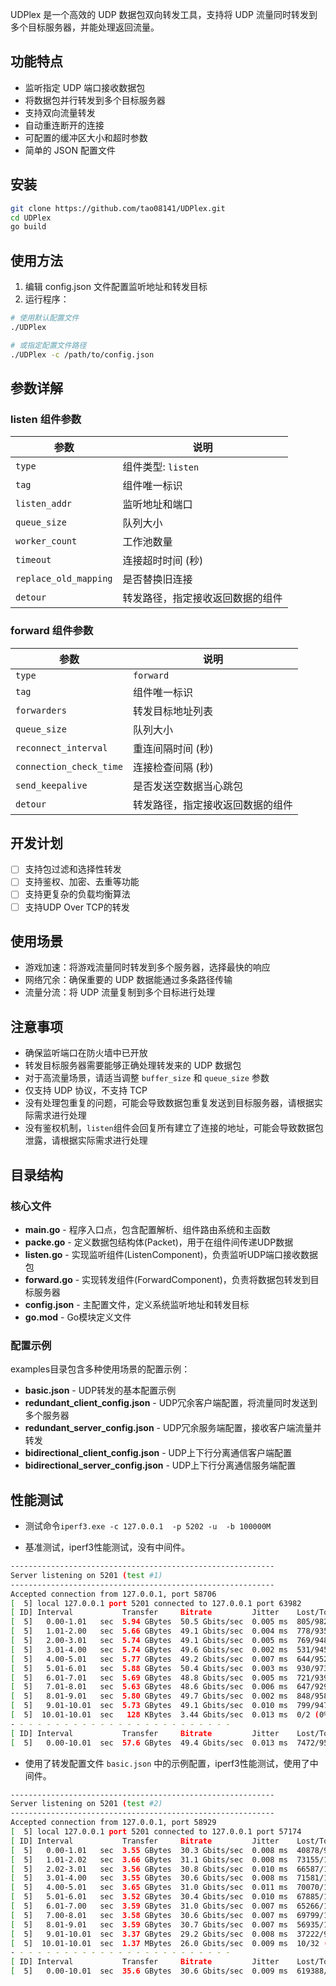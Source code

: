 UDPlex 是一个高效的 UDP 数据包双向转发工具，支持将 UDP 流量同时转发到多个目标服务器，并能处理返回流量。

## 功能特点

- 监听指定 UDP 端口接收数据包
- 将数据包并行转发到多个目标服务器
- 支持双向流量转发
- 自动重连断开的连接
- 可配置的缓冲区大小和超时参数
- 简单的 JSON 配置文件

## 安装

```bash
git clone https://github.com/tao08141/UDPlex.git
cd UDPlex
go build
```

## 使用方法

1. 编辑 config.json 文件配置监听地址和转发目标
2. 运行程序：

```bash
# 使用默认配置文件
./UDPlex

# 或指定配置文件路径
./UDPlex -c /path/to/config.json
```


## 参数详解

### listen 组件参数

| 参数 | 说明 |
|------|------|
| `type` | 组件类型: `listen` |
| `tag` | 组件唯一标识 |
| `listen_addr` | 监听地址和端口 |
| `queue_size` | 队列大小 |
| `worker_count` | 工作池数量 |
| `timeout` | 连接超时时间 (秒) |
| `replace_old_mapping` | 是否替换旧连接  |
| `detour` | 转发路径，指定接收返回数据的组件 |

### forward 组件参数

| 参数 | 说明 |
|------|------|
| `type` | `forward` |
| `tag` | 组件唯一标识 |
| `forwarders` | 转发目标地址列表 |
| `queue_size` | 队列大小 |
| `reconnect_interval` | 重连间隔时间 (秒)  |
| `connection_check_time` | 连接检查间隔 (秒)  |
| `send_keepalive` | 是否发送空数据当心跳包 |
| `detour` | 转发路径，指定接收返回数据的组件 |



## 开发计划
- [ ] 支持包过滤和选择性转发
- [ ] 支持鉴权、加密、去重等功能
- [ ] 支持更复杂的负载均衡算法
- [ ] 支持UDP Over TCP的转发

## 使用场景
- 游戏加速：将游戏流量同时转发到多个服务器，选择最快的响应
- 网络冗余：确保重要的 UDP 数据能通过多条路径传输
- 流量分流：将 UDP 流量复制到多个目标进行处理

## 注意事项

- 确保监听端口在防火墙中已开放
- 转发目标服务器需要能够正确处理转发来的 UDP 数据包
- 对于高流量场景，请适当调整 `buffer_size` 和 `queue_size` 参数
- 仅支持 UDP 协议，不支持 TCP
- 没有处理包重复的问题，可能会导致数据包重复发送到目标服务器，请根据实际需求进行处理
- 没有鉴权机制，`listen`组件会回复所有建立了连接的地址，可能会导致数据包泄露，请根据实际需求进行处理


## 目录结构

### 核心文件

- **main.go** - 程序入口点，包含配置解析、组件路由系统和主函数
- **packe.go** - 定义数据包结构体(Packet)，用于在组件间传递UDP数据
- **listen.go** - 实现监听组件(ListenComponent)，负责监听UDP端口接收数据包
- **forward.go** - 实现转发组件(ForwardComponent)，负责将数据包转发到目标服务器
- **config.json** - 主配置文件，定义系统监听地址和转发目标
- **go.mod** - Go模块定义文件

### 配置示例

examples目录包含多种使用场景的配置示例：

- **basic.json** - UDP转发的基本配置示例
- **redundant_client_config.json** - UDP冗余客户端配置，将流量同时发送到多个服务器
- **redundant_server_config.json** - UDP冗余服务端配置，接收客户端流量并转发
- **bidirectional_client_config.json** - UDP上下行分离通信客户端配置
- **bidirectional_server_config.json** - UDP上下行分离通信服务端配置



## 性能测试

+ 测试命令`iperf3.exe -c 127.0.0.1  -p 5202 -u  -b 100000M`

+ 基准测试，iperf3性能测试，没有中间件。
```bash
-----------------------------------------------------------
Server listening on 5201 (test #1)
-----------------------------------------------------------
Accepted connection from 127.0.0.1, port 58706
[  5] local 127.0.0.1 port 5201 connected to 127.0.0.1 port 63982
[ ID] Interval           Transfer     Bitrate         Jitter    Lost/Total Datagrams
[  5]   0.00-1.01   sec  5.94 GBytes  50.5 Gbits/sec  0.005 ms  805/98222 (0.82%)
[  5]   1.01-2.00   sec  5.66 GBytes  49.1 Gbits/sec  0.004 ms  778/93535 (0.83%)
[  5]   2.00-3.01   sec  5.74 GBytes  49.1 Gbits/sec  0.005 ms  769/94898 (0.81%)
[  5]   3.01-4.00   sec  5.74 GBytes  49.6 Gbits/sec  0.002 ms  531/94593 (0.56%)
[  5]   4.00-5.01   sec  5.77 GBytes  49.2 Gbits/sec  0.007 ms  644/95227 (0.68%)
[  5]   5.01-6.01   sec  5.88 GBytes  50.4 Gbits/sec  0.003 ms  930/97358 (0.96%)
[  5]   6.01-7.01   sec  5.69 GBytes  48.8 Gbits/sec  0.005 ms  721/93989 (0.77%)
[  5]   7.01-8.01   sec  5.63 GBytes  48.6 Gbits/sec  0.006 ms  647/92910 (0.7%)
[  5]   8.01-9.01   sec  5.80 GBytes  49.7 Gbits/sec  0.002 ms  848/95871 (0.88%)
[  5]   9.01-10.01  sec  5.73 GBytes  49.1 Gbits/sec  0.010 ms  799/94792 (0.84%)
[  5]  10.01-10.01  sec   128 KBytes  3.44 Gbits/sec  0.013 ms  0/2 (0%)
- - - - - - - - - - - - - - - - - - - - - - - - -
[ ID] Interval           Transfer     Bitrate         Jitter    Lost/Total Datagrams
[  5]   0.00-10.01  sec  57.6 GBytes  49.4 Gbits/sec  0.013 ms  7472/951397 (0.79%)  receiver
```

+ 使用了转发配置文件 `basic.json` 中的示例配置，iperf3性能测试，使用了中间件。
```bash
-----------------------------------------------------------
Server listening on 5201 (test #2)
-----------------------------------------------------------
Accepted connection from 127.0.0.1, port 58929
[  5] local 127.0.0.1 port 5201 connected to 127.0.0.1 port 57174
[ ID] Interval           Transfer     Bitrate         Jitter    Lost/Total Datagrams
[  5]   0.00-1.01   sec  3.55 GBytes  30.3 Gbits/sec  0.008 ms  40878/99061 (41%)
[  5]   1.01-2.02   sec  3.66 GBytes  31.1 Gbits/sec  0.008 ms  73155/133095 (55%)
[  5]   2.02-3.01   sec  3.56 GBytes  30.8 Gbits/sec  0.010 ms  66587/124925 (53%)
[  5]   3.01-4.00   sec  3.55 GBytes  30.6 Gbits/sec  0.008 ms  71581/129761 (55%)
[  5]   4.00-5.01   sec  3.65 GBytes  31.0 Gbits/sec  0.011 ms  70070/129940 (54%)
[  5]   5.01-6.01   sec  3.52 GBytes  30.4 Gbits/sec  0.010 ms  67885/125564 (54%)
[  5]   6.01-7.00   sec  3.59 GBytes  31.0 Gbits/sec  0.007 ms  65266/124137 (53%)
[  5]   7.00-8.01   sec  3.58 GBytes  30.6 Gbits/sec  0.007 ms  69799/128461 (54%)
[  5]   8.01-9.01   sec  3.59 GBytes  30.7 Gbits/sec  0.007 ms  56935/115861 (49%)
[  5]   9.01-10.01  sec  3.37 GBytes  29.2 Gbits/sec  0.008 ms  37222/92417 (40%)
[  5]  10.01-10.01  sec  1.37 MBytes  26.0 Gbits/sec  0.009 ms  10/32 (31%)
- - - - - - - - - - - - - - - - - - - - - - - - -
[ ID] Interval           Transfer     Bitrate         Jitter    Lost/Total Datagrams
[  5]   0.00-10.01  sec  35.6 GBytes  30.6 Gbits/sec  0.009 ms  619388/1203254 (51%)  receiver
```

